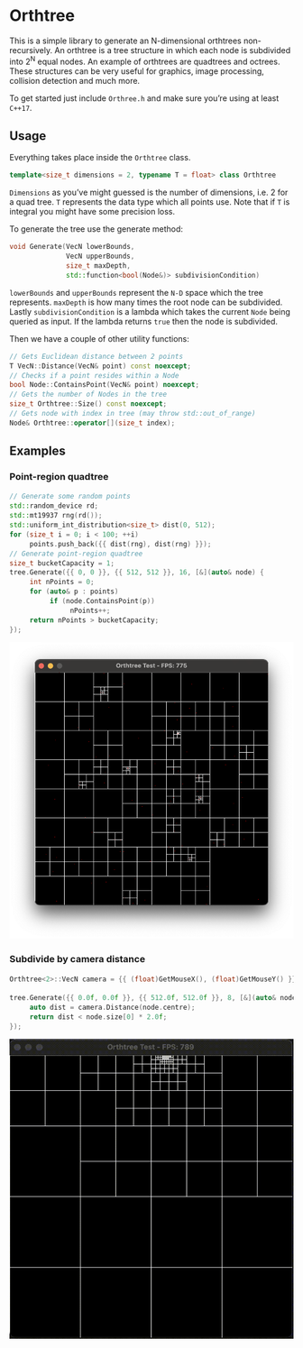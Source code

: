 # Orthtree

This is a simple library to generate an N-dimensional orthtrees non-recursively. An orthtree is a tree structure in which each node is subdivided into 2<sup>N</sup> equal nodes. An example of orthtrees are quadtrees and octrees. These structures can be very useful for graphics, image processing, collision detection and much more.

To get started just include `Orthree.h` and make sure you’re using at least `C++17`.

## Usage

Everything takes place inside the `Orthtree` class.
```cpp
template<size_t dimensions = 2, typename T = float> class Orthtree
```
`Dimensions` as you’ve might guessed is the number of dimensions, i.e. 2 for a quad tree. `T` represents the data type which all points use. Note that if `T` is integral you might have some precision loss.

To generate the tree use the generate method:
```cpp
void Generate(VecN lowerBounds,
              VecN upperBounds,
              size_t maxDepth,
              std::function<bool(Node&)> subdivisionCondition)

```
`lowerBounds` and `upperBounds` represent the `N-D` space which the tree represents. `maxDepth` is how many times the root node can be subdivided. Lastly `subdivisionCondition` is a lambda which takes the current `Node` being queried as input. If the lambda returns `true` then the node is subdivided.

Then we have a couple of other utility functions:
```cpp
// Gets Euclidean distance between 2 points
T VecN::Distance(VecN& point) const noexcept;
// Checks if a point resides within a Node
bool Node::ContainsPoint(VecN& point) noexcept;
// Gets the number of Nodes in the tree
size_t Orthtree::Size() const noexcept;
// Gets node with index in tree (may throw std::out_of_range)
Node& Orthtree::operator[](size_t index);
```

## Examples

### Point-region quadtree

```cpp
// Generate some random points
std::random_device rd;
std::mt19937 rng(rd());
std::uniform_int_distribution<size_t> dist(0, 512);
for (size_t i = 0; i < 100; ++i)
     points.push_back({{ dist(rng), dist(rng) }});
// Generate point-region quadtree
size_t bucketCapacity = 1;
tree.Generate({{ 0, 0 }}, {{ 512, 512 }}, 16, [&](auto& node) {
     int nPoints = 0;
     for (auto& p : points)
          if (node.ContainsPoint(p))
               nPoints++;
     return nPoints > bucketCapacity;
});
```
![Point-region quadtree. bucketCapacity = 1](https://github.com/finnwrt/Orthtree/blob/main/test/test2.png)

### Subdivide by camera distance

```cpp
Orthtree<2>::VecN camera = {{ (float)GetMouseX(), (float)GetMouseY() }};

tree.Generate({{ 0.0f, 0.0f }}, {{ 512.0f, 512.0f }}, 8, [&](auto& node) {
     auto dist = camera.Distance(node.centre);
     return dist < node.size[0] * 2.0f;
});
```

![Subdivide by camera distance](https://github.com/finnwrt/Orthtree/blob/main/test/test1.gif)